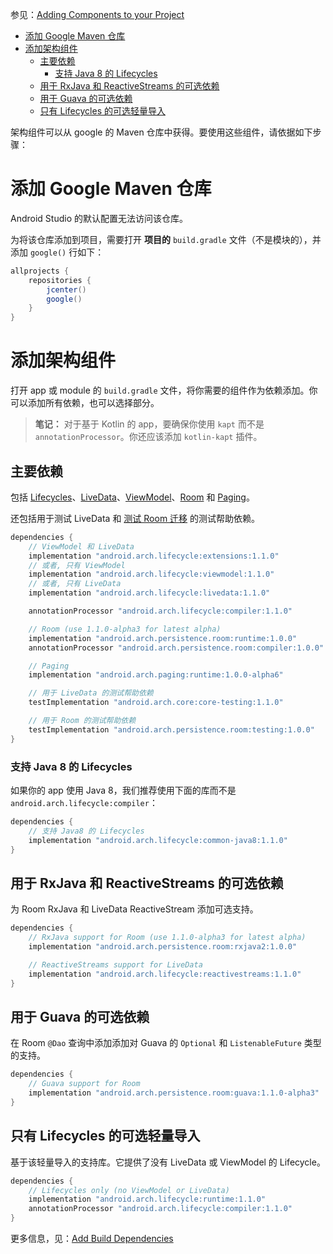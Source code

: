 参见：[Adding Components to your Project](https://developer.android.com/topic/libraries/architecture/adding-components.html)

- [添加 Google Maven 仓库](#%E6%B7%BB%E5%8A%A0-google-maven-%E4%BB%93%E5%BA%93)
- [添加架构组件](#%E6%B7%BB%E5%8A%A0%E6%9E%B6%E6%9E%84%E7%BB%84%E4%BB%B6)
    - [主要依赖](#%E4%B8%BB%E8%A6%81%E4%BE%9D%E8%B5%96)
        - [支持 Java 8 的 Lifecycles](#%E6%94%AF%E6%8C%81-java-8-%E7%9A%84-lifecycles)
    - [用于 RxJava 和 ReactiveStreams 的可选依赖](#%E7%94%A8%E4%BA%8E-rxjava-%E5%92%8C-reactivestreams-%E7%9A%84%E5%8F%AF%E9%80%89%E4%BE%9D%E8%B5%96)
    - [用于 Guava 的可选依赖](#%E7%94%A8%E4%BA%8E-guava-%E7%9A%84%E5%8F%AF%E9%80%89%E4%BE%9D%E8%B5%96)
    - [只有 Lifecycles 的可选轻量导入](#%E5%8F%AA%E6%9C%89-lifecycles-%E7%9A%84%E5%8F%AF%E9%80%89%E8%BD%BB%E9%87%8F%E5%AF%BC%E5%85%A5)

架构组件可以从 google 的 Maven 仓库中获得。要使用这些组件，请依据如下步骤：

# 添加 Google Maven 仓库

Android Studio 的默认配置无法访问该仓库。

为将该仓库添加到项目，需要打开 **项目的** `build.gradle` 文件（不是模块的），并添加 `google()` 行如下：

```gradle
allprojects {
    repositories {
        jcenter()
        google()
    }
}
```

# 添加架构组件

打开 app 或 module 的 `build.gradle` 文件，将你需要的组件作为依赖添加。你可以添加所有依赖，也可以选择部分。

> **笔记：** 对于基于 Kotlin 的 app，要确保你使用 `kapt` 而不是 `annotationProcessor`。你还应该添加 `kotlin-kapt` 插件。

## 主要依赖

包括 [Lifecycles](https://developer.android.com/topic/libraries/architecture/lifecycle.html)、[LiveData](https://developer.android.com/topic/libraries/architecture/livedata.html)、[ViewModel](https://developer.android.com/topic/libraries/architecture/viewmodel.html)、[Room](https://developer.android.com/topic/libraries/architecture/room.html) 和 [Paging](https://developer.android.com/topic/libraries/architecture/paging.html)。

还包括用于测试 LiveData 和 [测试 Room 迁移](https://developer.android.com/topic/libraries/architecture/room.html#db-migration-testing) 的测试帮助依赖。

```gradle
dependencies {
    // ViewModel 和 LiveData
    implementation "android.arch.lifecycle:extensions:1.1.0"
    // 或者, 只有 ViewModel
    implementation "android.arch.lifecycle:viewmodel:1.1.0"
    // 或者, 只有 LiveData
    implementation "android.arch.lifecycle:livedata:1.1.0"

    annotationProcessor "android.arch.lifecycle:compiler:1.1.0"

    // Room (use 1.1.0-alpha3 for latest alpha)
    implementation "android.arch.persistence.room:runtime:1.0.0"
    annotationProcessor "android.arch.persistence.room:compiler:1.0.0"

    // Paging
    implementation "android.arch.paging:runtime:1.0.0-alpha6"

    // 用于 LiveData 的测试帮助依赖
    testImplementation "android.arch.core:core-testing:1.1.0"

    // 用于 Room 的测试帮助依赖
    testImplementation "android.arch.persistence.room:testing:1.0.0"
}
```

### 支持 Java 8 的 Lifecycles

如果你的 app 使用 Java 8，我们推荐使用下面的库而不是 `android.arch.lifecycle:compiler`：

```gradle
dependencies {
    // 支持 Java8 的 Lifecycles
    implementation "android.arch.lifecycle:common-java8:1.1.0"
}
```

## 用于 RxJava 和 ReactiveStreams 的可选依赖

为 Room RxJava 和 LiveData ReactiveStream 添加可选支持。

```gradle
dependencies {
    // RxJava support for Room (use 1.1.0-alpha3 for latest alpha)
    implementation "android.arch.persistence.room:rxjava2:1.0.0"

    // ReactiveStreams support for LiveData
    implementation "android.arch.lifecycle:reactivestreams:1.1.0"
}
```

## 用于 Guava 的可选依赖

在 Room `@Dao` 查询中添加添加对 Guava 的 `Optional` 和 `ListenableFuture` 类型的支持。

```gradle
dependencies {
    // Guava support for Room
    implementation "android.arch.persistence.room:guava:1.1.0-alpha3"
}
```

## 只有 Lifecycles 的可选轻量导入

基于该轻量导入的支持库。它提供了没有 LiveData 或 ViewModel 的 Lifecycle。

```gradle
dependencies {
    // Lifecycles only (no ViewModel or LiveData)
    implementation "android.arch.lifecycle:runtime:1.1.0"
    annotationProcessor "android.arch.lifecycle:compiler:1.1.0"
}
```

更多信息，见：[Add Build Dependencies](https://developer.android.com/studio/build/dependencies.html)